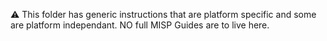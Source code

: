 :warning: This folder has generic instructions that are platform specific and some are platform independant. NO full MISP Guides are to live here.
